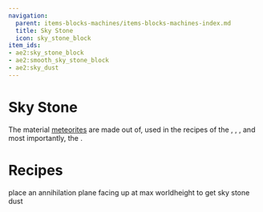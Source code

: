 ```yaml
---
navigation:
  parent: items-blocks-machines/items-blocks-machines-index.md
  title: Sky Stone
  icon: sky_stone_block
item_ids:
- ae2:sky_stone_block
- ae2:smooth_sky_stone_block
- ae2:sky_dust
---
```

# Sky Stone

<BlockImage id="sky_stone_block" scale="8" />

The material [meteorites](./features/meteorites.md) are made out of, used in the recipes of the <ItemLink id="sky_stone_tank" />, <ItemLink id="not_so_mysterious_cube" />,
<ItemLink id="cell_component_256k" />, and most importantly, the <ItemLink id="controller" />.

# Recipes

place an annihilation plane facing up at max worldheight to get sky stone dust

<RecipeFor id="sky_stone_block" />
<RecipeFor id="smooth_sky_stone_block" />